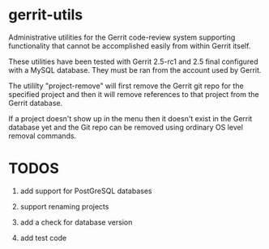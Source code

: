 gerrit-utils
============

Administrative utilities for the Gerrit code-review system supporting
functionality that cannot be accomplished easily from within Gerrit
itself.

These utilities have been tested with Gerrit 2.5-rc1 and 2.5 final
configured with a MySQL database.  They must be ran from the account
used by Gerrit.

The utililty "project-remove" will first remove the Gerrit git repo
for the specified project and then it will remove references to that
project from the Gerrit database.

If a project doesn't show up in the menu then it doesn't exist in the
Gerrit database yet and the Git repo can be removed using ordinary OS
level removal commands.

TODOS
=====

1. add support for PostGreSQL databases

2. support renaming projects

3. add a check for database version

4. add test code
